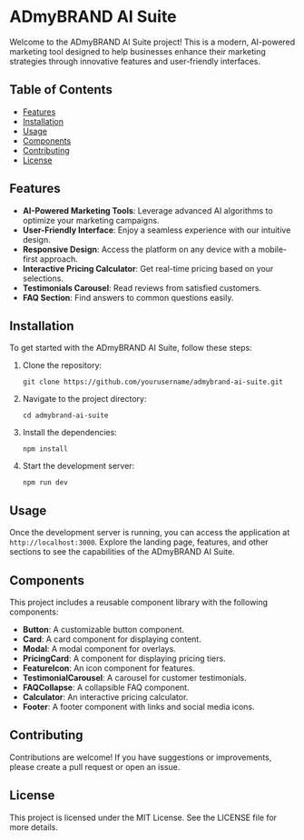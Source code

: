 # ADmyBRAND AI Suite

Welcome to the ADmyBRAND AI Suite project! This is a modern, AI-powered marketing tool designed to help businesses enhance their marketing strategies through innovative features and user-friendly interfaces.

## Table of Contents

- [Features](#features)
- [Installation](#installation)
- [Usage](#usage)
- [Components](#components)
- [Contributing](#contributing)
- [License](#license)

## Features

- **AI-Powered Marketing Tools**: Leverage advanced AI algorithms to optimize your marketing campaigns.
- **User-Friendly Interface**: Enjoy a seamless experience with our intuitive design.
- **Responsive Design**: Access the platform on any device with a mobile-first approach.
- **Interactive Pricing Calculator**: Get real-time pricing based on your selections.
- **Testimonials Carousel**: Read reviews from satisfied customers.
- **FAQ Section**: Find answers to common questions easily.

## Installation

To get started with the ADmyBRAND AI Suite, follow these steps:

1. Clone the repository:
   ```
   git clone https://github.com/yourusername/admybrand-ai-suite.git
   ```
2. Navigate to the project directory:
   ```
   cd admybrand-ai-suite
   ```
3. Install the dependencies:
   ```
   npm install
   ```
4. Start the development server:
   ```
   npm run dev
   ```

## Usage

Once the development server is running, you can access the application at `http://localhost:3000`. Explore the landing page, features, and other sections to see the capabilities of the ADmyBRAND AI Suite.

## Components

This project includes a reusable component library with the following components:

- **Button**: A customizable button component.
- **Card**: A card component for displaying content.
- **Modal**: A modal component for overlays.
- **PricingCard**: A component for displaying pricing tiers.
- **FeatureIcon**: An icon component for features.
- **TestimonialCarousel**: A carousel for customer testimonials.
- **FAQCollapse**: A collapsible FAQ component.
- **Calculator**: An interactive pricing calculator.
- **Footer**: A footer component with links and social media icons.

## Contributing

Contributions are welcome! If you have suggestions or improvements, please create a pull request or open an issue.

## License

This project is licensed under the MIT License. See the LICENSE file for more details.